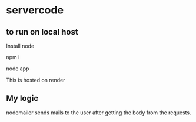 # servercode

## to run on local host

Install node

npm i

node app

This is hosted on render

## My logic

nodemailer sends mails to the user after getting the body from the requests.
